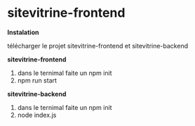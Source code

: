 # sitevitrine-frontend

**Instalation**

télécharger le projet sitevitrine-frontend et sitevitrine-backend

**sitevitrine-frontend**
1. dans le ternimal faite un npm init 
2. npm run start

**sitevitrine-backend**
1. dans le ternimal faite un npm init 
2. node index.js
